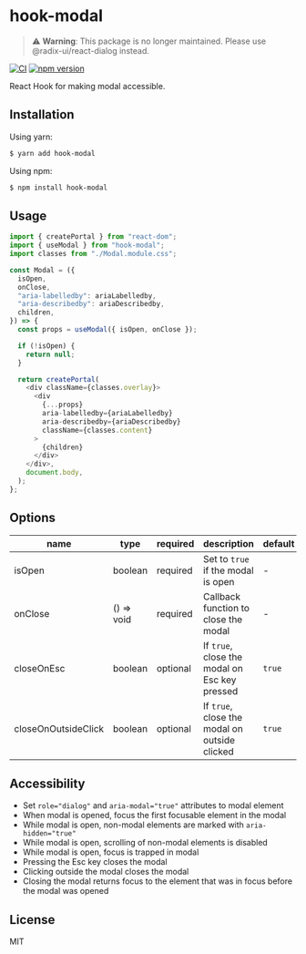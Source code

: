 # hook-modal

> ⚠️ **Warning**: This package is no longer maintained. Please use @radix-ui/react-dialog instead.

[![CI](https://github.com/dqn/hook-modal/workflows/CI/badge.svg)](https://github.com/dqn/hook-modal/actions)
[![npm version](https://img.shields.io/npm/v/hook-modal.svg)](https://www.npmjs.com/package/hook-modal)

React Hook for making modal accessible.

## Installation

Using yarn:

```bash
$ yarn add hook-modal
```

Using npm:

```bash
$ npm install hook-modal
```

## Usage

```js
import { createPortal } from "react-dom";
import { useModal } from "hook-modal";
import classes from "./Modal.module.css";

const Modal = ({
  isOpen,
  onClose,
  "aria-labelledby": ariaLabelledby,
  "aria-describedby": ariaDescribedby,
  children,
}) => {
  const props = useModal({ isOpen, onClose });

  if (!isOpen) {
    return null;
  }

  return createPortal(
    <div className={classes.overlay}>
      <div
        {...props}
        aria-labelledby={ariaLabelledby}
        aria-describedby={ariaDescribedby}
        className={classes.content}
      >
        {children}
      </div>
    </div>,
    document.body,
  );
};
```

## Options

| name                | type       | required | description                                   | default |
| ------------------- | ---------- | -------- | --------------------------------------------- | ------- |
| isOpen              | boolean    | required | Set to `true` if the modal is open            | -       |
| onClose             | () => void | required | Callback function to close the modal          | -       |
| closeOnEsc          | boolean    | optional | If `true`, close the modal on Esc key pressed | `true`  |
| closeOnOutsideClick | boolean    | optional | If `true`, close the modal on outside clicked | `true`  |

## Accessibility

- Set `role="dialog"` and `aria-modal="true"` attributes to modal element
- When modal is opened, focus the first focusable element in the modal
- While modal is open, non-modal elements are marked with `aria-hidden="true"`
- While modal is open, scrolling of non-modal elements is disabled
- While modal is open, focus is trapped in modal
- Pressing the Esc key closes the modal
- Clicking outside the modal closes the modal
- Closing the modal returns focus to the element that was in focus before the modal was opened

## License

MIT
